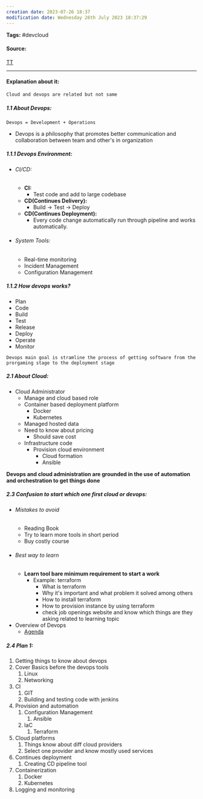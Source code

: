 ```yaml
---
creation date: 2023-07-26 18:37
modification date: Wednesday 26th July 2023 18:37:29
---
```


**Tags:** #devcloud

#### Source:
[TT](https://www.techtarget.com/searchcloudcomputing/tip/Cloud-vs-DevOps-What-to-know-for-your-next-career-move)

--------------------------------------

#### Explanation about it:

`Cloud and devops are related but not same`

##### 1.1 About Devops:

```
Devops = Development + Operations
```

* Devops is a philosophy that promotes better communication and collaboration between team and other's in organization

##### 1.1.1 Devops Environment:

* ###### CI/CD:
	* **CI:**
		* Test code and add to large codebase
	* **CD(Continues Delivery):**
		* Build -> Test -> Deploy
	* **CD(Continues Deployment):**
		* Every code change automatically run through pipeline and works automatically.
* ###### System Tools:
	* Real-time monitoring
	* Incident Management
	* Configuration Management

##### 1.1.2 How devops works?

* Plan
* Code
* Build
* Test
* Release
* Deploy
* Operate
* Monitor

`Devops main goal is stramline the process of getting software from the prorgaming stage to the deployment stage`


##### 2.1 About Cloud:

* Cloud Administrator
	* Manage and cloud based role
	* Container based deployment platform
		* Docker
		* Kubernetes
	* Managed hosted data
	* Need to know about pricing
		* Should save cost
	* Infrastructure code
		* Provision cloud environment
			* Cloud formation
			* Ansible


**Devops and cloud administration are grounded in the use of automation and orchestration to get things done**


##### 2.3 Confusion to start which one first cloud or devops:

* ###### Mistakes to avoid
	* Reading Book
	* Try to learn more tools in short period
	* Buy costly course
* ###### Best way to learn [](https://www.youtube.com/watch?v=rRcgc0LvjFI)
	* **Learn tool bare minimum requirement to start a work**
		* Example: terraform
			* What is terraform
			* Why it's important and what problem it solved among others
			* How to install terraform
			* How to provision instance by using terraform
			* check job openings website and know which things are they asking related to learning topic
* Overview of Devops [](https://learn.cloudadvocate.net/courses/DevOps-Mastery-641eb17de4b01b8859faaf7d)
	* [Agenda](https://learn.cloudadvocate.net/s/preview/courses/DevOps-Mastery#6420110be4b0b9b4b1a8eaca)

##### 2.4 Plan 1:

1. Getting things to know about devops
2. Cover Basics before the devops tools
	1. Linux
	2. Networking
3. CI
	1. GIT
	2. Building and testing code with jenkins
4. Provision and automation
	1. Configuration Management
		1. Ansible
	2. IaC
		1. Terraform
5. Cloud platforms
	1. Things know about diff cloud providers
	2. Select one provider and know mostly used services
6. Continues deployment
	1. Creating CD pipeline tool
7. Containerization
	1. Docker
	2. Kubernetes
8. Logging and monitoring